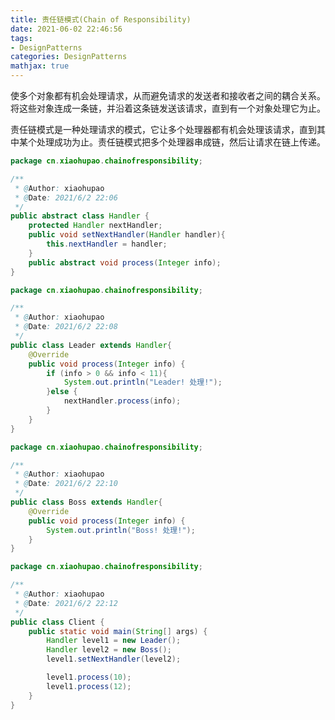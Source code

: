 ```yaml
---
title: 责任链模式(Chain of Responsibility)
date: 2021-06-02 22:46:56
tags:
- DesignPatterns
categories: DesignPatterns
mathjax: true
---
```


​		使多个对象都有机会处理请求，从而避免请求的发送者和接收者之间的耦合关系。将这些对象连成一条链，并沿着这条链发送该请求，直到有一个对象处理它为止。

​		责任链模式是一种处理请求的模式，它让多个处理器都有机会处理该请求，直到其中某个处理成功为止。责任链模式把多个处理器串成链，然后让请求在链上传递。		

 <!-- more --> 

```java
package cn.xiaohupao.chainofresponsibility;

/**
 * @Author: xiaohupao
 * @Date: 2021/6/2 22:06
 */
public abstract class Handler {
    protected Handler nextHandler;
    public void setNextHandler(Handler handler){
        this.nextHandler = handler;
    }
    public abstract void process(Integer info);
}
```

```java
package cn.xiaohupao.chainofresponsibility;

/**
 * @Author: xiaohupao
 * @Date: 2021/6/2 22:08
 */
public class Leader extends Handler{
    @Override
    public void process(Integer info) {
        if (info > 0 && info < 11){
            System.out.println("Leader! 处理!");
        }else {
            nextHandler.process(info);
        }
    }
}
```

```java
package cn.xiaohupao.chainofresponsibility;

/**
 * @Author: xiaohupao
 * @Date: 2021/6/2 22:10
 */
public class Boss extends Handler{
    @Override
    public void process(Integer info) {
        System.out.println("Boss! 处理!");
    }
}
```

```java
package cn.xiaohupao.chainofresponsibility;

/**
 * @Author: xiaohupao
 * @Date: 2021/6/2 22:12
 */
public class Client {
    public static void main(String[] args) {
        Handler level1 = new Leader();
        Handler level2 = new Boss();
        level1.setNextHandler(level2);

        level1.process(10);
        level1.process(12);
    }
}
```

